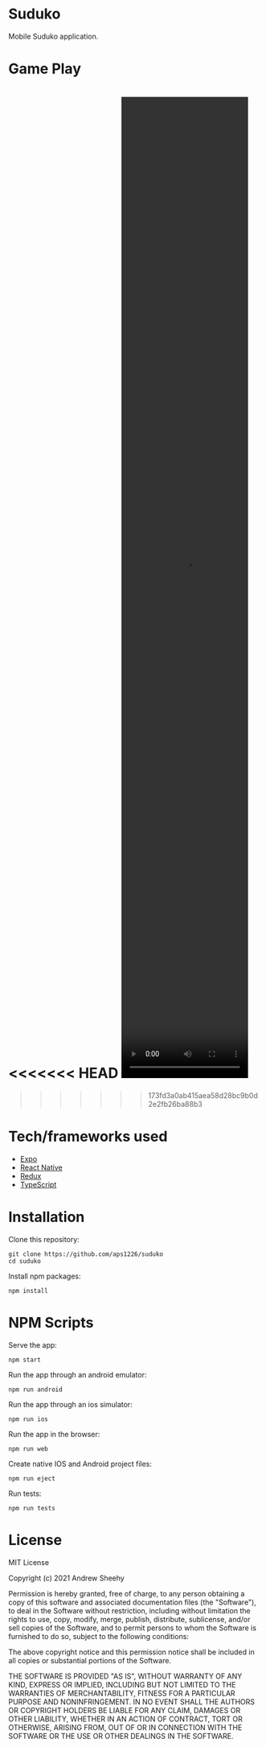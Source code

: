 # Suduko
Mobile Suduko application.

# Game Play

<<<<<<< HEAD
<video src ='assets/Readme/Suduko.mov' height ='50%' width ='50%'/>
=======
>>>>>>> 173fd3a0ab415aea58d28bc9b0d2e2fb26ba88b3

# Tech/frameworks used
- [Expo](https://expo.dev/)
- [React Native](https://reactnative.dev/)
- [Redux](https://redux.js.org/)
- [TypeScript](https://www.typescriptlang.org/)

# Installation
Clone this repository:
```
git clone https://github.com/aps1226/suduko
cd suduko
```
Install npm packages:
```
npm install
```

# NPM Scripts
Serve the app:
```
npm start
```
Run the app through an android emulator:
```
npm run android
```
Run the app through an ios simulator:
```
npm run ios
```
Run the app in the browser:
```
npm run web
```
Create native IOS and Android project files:
```
npm run eject
```
Run tests:
```
npm run tests
```

# License

MIT License

Copyright (c) 2021 Andrew Sheehy

Permission is hereby granted, free of charge, to any person obtaining a copy
of this software and associated documentation files (the "Software"), to deal
in the Software without restriction, including without limitation the rights
to use, copy, modify, merge, publish, distribute, sublicense, and/or sell
copies of the Software, and to permit persons to whom the Software is
furnished to do so, subject to the following conditions:

The above copyright notice and this permission notice shall be included in all
copies or substantial portions of the Software.

THE SOFTWARE IS PROVIDED "AS IS", WITHOUT WARRANTY OF ANY KIND, EXPRESS OR
IMPLIED, INCLUDING BUT NOT LIMITED TO THE WARRANTIES OF MERCHANTABILITY,
FITNESS FOR A PARTICULAR PURPOSE AND NONINFRINGEMENT. IN NO EVENT SHALL THE
AUTHORS OR COPYRIGHT HOLDERS BE LIABLE FOR ANY CLAIM, DAMAGES OR OTHER
LIABILITY, WHETHER IN AN ACTION OF CONTRACT, TORT OR OTHERWISE, ARISING FROM,
OUT OF OR IN CONNECTION WITH THE SOFTWARE OR THE USE OR OTHER DEALINGS IN THE
SOFTWARE.
